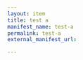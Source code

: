 ```yaml
---
layout: item
title: test a
manifest_name: test-a
permalink: test-a
external_manifest_url: 

---
```

<!-- Add an essay or interpretive material below this line,
using HTML or markdown.  Do not modify this file above this line -->
